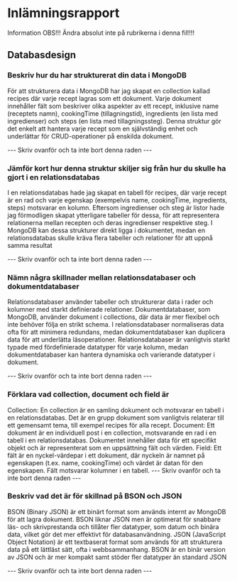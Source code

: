 # Inlämningsrapport

Information
OBS!!! Ändra absolut inte på rubrikerna i denna fil!!!!

## Databasdesign

### Beskriv hur du har strukturerat din data i MongoDB

För att strukturera data i MongoDB har jag skapat en collection kallad recipes där varje recept lagras som ett dokument. Varje dokument innehåller fält som beskriver olika aspekter av ett recept, inklusive name (receptets namn), cookingTime (tillagningstid), ingredients (en lista med ingredienser) och steps (en lista med tillagningssteg). Denna struktur gör det enkelt att hantera varje recept som en självständig enhet och underlättar för CRUD-operationer på enskilda dokument.

--- Skriv ovanför och ta inte bort denna raden ---

### Jämför kort hur denna struktur skiljer sig från hur du skulle ha gjort i en relationsdatabas

I en relationsdatabas hade jag skapat en tabell för recipes, där varje recept är en rad och varje egenskap (exempelvis name, cookingTime, ingredients, steps) motsvarar en kolumn. Eftersom ingredienser och steg är listor hade jag förmodligen skapat ytterligare tabeller för dessa, för att representera relationerna mellan recepten och deras ingredienser respektive steg. I MongoDB kan dessa strukturer direkt ligga i dokumentet, medan en relationsdatabas skulle kräva flera tabeller och relationer för att uppnå samma resultat

--- Skriv ovanför och ta inte bort denna raden ---

### Nämn några skillnader mellan relationsdatabaser och dokumentdatabaser

Relationsdatabaser använder tabeller och strukturerar data i rader och kolumner med starkt definierade relationer. Dokumentdatabaser, som MongoDB, använder dokument i collections, där data är mer flexibel och inte behöver följa en strikt schema.
I relationsdatabaser normaliseras data ofta för att minimera redundans, medan dokumentdatabaser kan duplicera data för att underlätta läsoperationer.
Relationsdatabaser är vanligtvis starkt typade med fördefinierade datatyper för varje kolumn, medan dokumentdatabaser kan hantera dynamiska och varierande datatyper i dokument.


--- Skriv ovanför och ta inte bort denna raden ---

### Förklara vad collection, document och field är

Collection: En collection är en samling dokument och motsvarar en tabell i en relationsdatabas. Det är en grupp dokument som vanligtvis relaterar till ett gemensamt tema, till exempel recipes för alla recept.
Document: Ett dokument är en individuell post i en collection, motsvarande en rad i en tabell i en relationsdatabas. Dokumentet innehåller data för ett specifikt objekt och är representerat som en uppsättning fält och värden.
Field: Ett fält är en nyckel-värdepar i ett dokument, där nyckeln är namnet på egenskapen (t.ex. name, cookingTime) och värdet är datan för den egenskapen. Fält motsvarar kolumner i en tabell.
--- Skriv ovanför och ta inte bort denna raden ---

### Beskriv vad det är för skillnad på BSON och JSON

BSON (Binary JSON) är ett binärt format som används internt av MongoDB för att lagra dokument. BSON liknar JSON men är optimerat för snabbare läs- och skrivprestanda och tillåter fler datatyper, som datum och binära data, vilket gör det mer effektivt för databasanvändning. JSON (JavaScript Object Notation) är ett textbaserat format som används för att strukturera data på ett lättläst sätt, ofta i webbsammanhang. BSON är en binär version av JSON och är mer kompakt samt stöder fler datatyper än standard JSON

--- Skriv ovanför och ta inte bort denna raden ---
